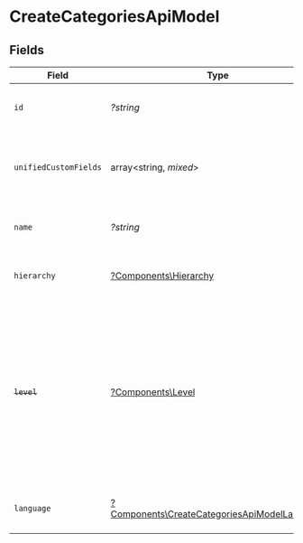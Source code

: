 # CreateCategoriesApiModel


## Fields

| Field                                                                                                                                                         | Type                                                                                                                                                          | Required                                                                                                                                                      | Description                                                                                                                                                   | Example                                                                                                                                                       |
| ------------------------------------------------------------------------------------------------------------------------------------------------------------- | ------------------------------------------------------------------------------------------------------------------------------------------------------------- | ------------------------------------------------------------------------------------------------------------------------------------------------------------- | ------------------------------------------------------------------------------------------------------------------------------------------------------------- | ------------------------------------------------------------------------------------------------------------------------------------------------------------- |
| `id`                                                                                                                                                          | *?string*                                                                                                                                                     | :heavy_minus_sign:                                                                                                                                            | The ID associated with this category                                                                                                                          | 16873-IT345                                                                                                                                                   |
| `unifiedCustomFields`                                                                                                                                         | array<string, *mixed*>                                                                                                                                        | :heavy_minus_sign:                                                                                                                                            | Custom Unified Fields configured in your StackOne project                                                                                                     | {<br/>"my_project_custom_field_1": "REF-1236",<br/>"my_project_custom_field_2": "some other value"<br/>}                                                      |
| `name`                                                                                                                                                        | *?string*                                                                                                                                                     | :heavy_minus_sign:                                                                                                                                            | The name associated with this category                                                                                                                        | Information-Technology                                                                                                                                        |
| `hierarchy`                                                                                                                                                   | [?Components\Hierarchy](../../Models/Components/Hierarchy.md)                                                                                                 | :heavy_minus_sign:                                                                                                                                            | The hierarchal level of the category                                                                                                                          |                                                                                                                                                               |
| ~~`level`~~                                                                                                                                                   | [?Components\Level](../../Models/Components/Level.md)                                                                                                         | :heavy_minus_sign:                                                                                                                                            | : warning: ** DEPRECATED **: This will be removed in a future release, please migrate away from it as soon as possible.<br/><br/>The hierarchal level of the category |                                                                                                                                                               |
| `language`                                                                                                                                                    | [?Components\CreateCategoriesApiModelLanguage](../../Models/Components/CreateCategoriesApiModelLanguage.md)                                                   | :heavy_minus_sign:                                                                                                                                            | The language associated with this category                                                                                                                    |                                                                                                                                                               |